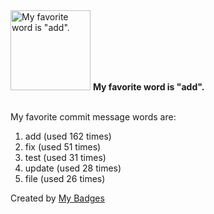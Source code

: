 <img src="https://my-badges.github.io/my-badges/favorite-word.png" alt="My favorite word is &quot;add&quot;." title="My favorite word is &quot;add&quot;." width="128">
<strong>My favorite word is &quot;add&quot;.</strong>
<br><br>

My favorite commit message words are:

1. add (used 162 times)
2. fix (used 51 times)
3. test (used 31 times)
4. update (used 28 times)
5. file (used 26 times)


Created by <a href="https://github.com/my-badges/my-badges">My Badges</a>
